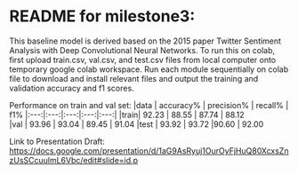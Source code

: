 README for milestone3:
========
This baseline model is derived based on the 2015 paper Twitter Sentiment Analysis with Deep Convolutional Neural Networks. 
To run this on colab, first upload train.csv, val.csv, and test.csv files from local computer onto temporary google colab workspace. 
Run each module sequentially on colab file to download and install relevant files and output the training and validation accuracy and f1 scores. 

Performance on train and val set:
|data | accuracy% |  precision% | recall% | f1%
|:---:|:---:|:---:|:---:|:---:|
|train| 92.23 	 |  88.55	   | 87.74	 | 88.12  
|val  | 93.96	 |	93.04	   | 89.45	 | 91.04
|test | 93.92	 |  93.72		|90.60   | 92.00 

Link to Presentation Draft: https://docs.google.com/presentation/d/1aG9AsRyuj1OurOyFjHuQ80XcxsZnzUsSCcuulmL6Vbc/edit#slide=id.p

